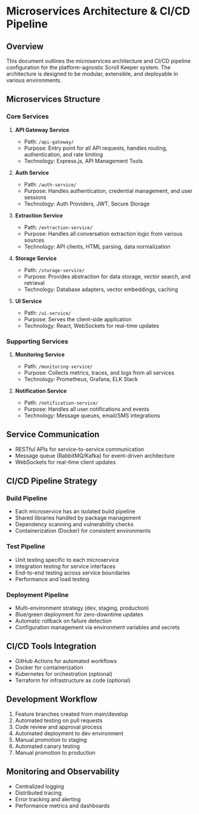 # Microservices Architecture & CI/CD Pipeline

## Overview

This document outlines the microservices architecture and CI/CD pipeline configuration for the platform-agnostic Scroll Keeper system. The architecture is designed to be modular, extensible, and deployable in various environments.

## Microservices Structure

### Core Services

1. **API Gateway Service**
   - Path: `/api-gateway/`
   - Purpose: Entry point for all API requests, handles routing, authentication, and rate limiting
   - Technology: Express.js, API Management Tools

2. **Auth Service**
   - Path: `/auth-service/`
   - Purpose: Handles authentication, credential management, and user sessions
   - Technology: Auth Providers, JWT, Secure Storage

3. **Extraction Service**
   - Path: `/extraction-service/`
   - Purpose: Handles all conversation extraction logic from various sources
   - Technology: API clients, HTML parsing, data normalization

4. **Storage Service**
   - Path: `/storage-service/`
   - Purpose: Provides abstraction for data storage, vector search, and retrieval
   - Technology: Database adapters, vector embeddings, caching

5. **UI Service**
   - Path: `/ui-service/`
   - Purpose: Serves the client-side application
   - Technology: React, WebSockets for real-time updates

### Supporting Services

1. **Monitoring Service**
   - Path: `/monitoring-service/`
   - Purpose: Collects metrics, traces, and logs from all services
   - Technology: Prometheus, Grafana, ELK Stack

2. **Notification Service**
   - Path: `/notification-service/`
   - Purpose: Handles all user notifications and events
   - Technology: Message queues, email/SMS integrations

## Service Communication

- RESTful APIs for service-to-service communication
- Message queue (RabbitMQ/Kafka) for event-driven architecture
- WebSockets for real-time client updates

## CI/CD Pipeline Strategy

### Build Pipeline

- Each microservice has an isolated build pipeline
- Shared libraries handled by package management
- Dependency scanning and vulnerability checks
- Containerization (Docker) for consistent environments

### Test Pipeline

- Unit testing specific to each microservice
- Integration testing for service interfaces
- End-to-end testing across service boundaries
- Performance and load testing

### Deployment Pipeline

- Multi-environment strategy (dev, staging, production)
- Blue/green deployment for zero-downtime updates
- Automatic rollback on failure detection
- Configuration management via environment variables and secrets

## CI/CD Tools Integration

- GitHub Actions for automated workflows
- Docker for containerization
- Kubernetes for orchestration (optional)
- Terraform for infrastructure as code (optional)

## Development Workflow

1. Feature branches created from main/develop
2. Automated testing on pull requests
3. Code review and approval process
4. Automated deployment to dev environment
5. Manual promotion to staging
6. Automated canary testing
7. Manual promotion to production

## Monitoring and Observability

- Centralized logging
- Distributed tracing
- Error tracking and alerting
- Performance metrics and dashboards